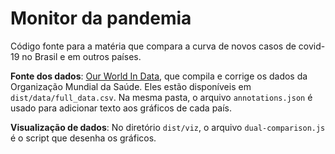 # Monitor da pandemia
Código fonte para a matéria que compara a curva de novos casos de covid-19 no Brasil e em outros países.

**Fonte dos dados**: [Our World In Data](https://ourworldindata.org/coronavirus-source-data), que compila e corrige os dados da Organização Mundial da Saúde. Eles estão disponíveis em `dist/data/full_data.csv`. Na mesma pasta, o arquivo `annotations.json` é usado para adicionar texto aos gráficos de cada país.

**Visualização de dados**: No diretório `dist/viz`, o arquivo `dual-comparison.js` é o script que desenha os gráficos.